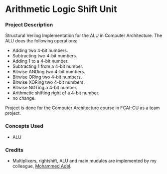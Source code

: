 # Arithmetic Logic Shift Unit

### Project Description

Structural Verilog Implementation for the ALU in Computer Architecture.
The ALU does the following operations:
* Adding two 4-bit numbers.
* Subtracting two 4-bit numbers.
* Adding 1 to a 4-bit number.
* Subtracting 1 from a 4-bit number.
* Bitwise ANDing two 4-bit numbers.
* Bitwise ORing two 4-bit numbers.
* Bitwise XORing two 4-bit numbers.
* Bitwise NOTing a 4-bit number.
* Arithmetic shifting right of a 4-bit number.
* no change.

Project is done for the Computer Architecture course in FCAI-CU as a team project.

### Concepts Used

- ALU
 
### Credits

- Multiplixers, rightshift, ALU and main mudules are implemented by my colleague, [Mohammed Adel](https://github.com/Mohamed20190453).